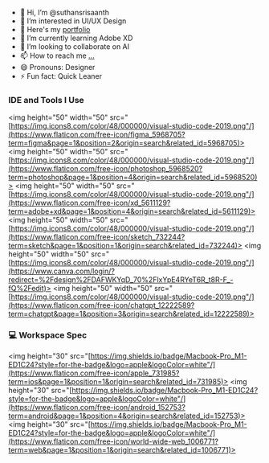 - 👋 Hi, I’m @suthansrisaanth
- 👀 I’m interested in UI/UX Design
- 🔭 Here's my [portfolio](https://www.behance.net/fb30235e) 
- 🌱 I’m currently learning Adobe XD
- 💞️ I’m looking to collaborate on AI
- 📫 How to reach me [...](https://www.linkedin.com/in/suthan-sri-saanth-r-81878a16a?utm_source=share&utm_campaign=share_via&utm_content=profile&utm_medium=android_app)
- 😄 Pronouns: Designer
- ⚡ Fun fact: Quick Leaner

### IDE and Tools I Use
<img height="50" width="50" src="[https://img.icons8.com/color/48/000000/visual-studio-code-2019.png"/](https://www.flaticon.com/free-icon/figma_5968705?term=figma&page=1&position=2&origin=search&related_id=5968705)>
<img height="50" width="50" src="[https://img.icons8.com/color/48/000000/visual-studio-code-2019.png"/](https://www.flaticon.com/free-icon/photoshop_5968520?term=photoshop&page=1&position=4&origin=search&related_id=5968520)>
<img height="50" width="50" src="[https://img.icons8.com/color/48/000000/visual-studio-code-2019.png"/](https://www.flaticon.com/free-icon/xd_5611129?term=adobe+xd&page=1&position=4&origin=search&related_id=5611129)>
<img height="50" width="50" src="[https://img.icons8.com/color/48/000000/visual-studio-code-2019.png"/](https://www.flaticon.com/free-icon/sketch_732244?term=sketch&page=1&position=1&origin=search&related_id=732244)>
<img height="50" width="50" src="[https://img.icons8.com/color/48/000000/visual-studio-code-2019.png"/](https://www.canva.com/login/?redirect=%2Fdesign%2FDAFWKYqD_70%2FlxYpE4RYeT6R_t8R-F_-fQ%2Fedit)>
<img height="50" width="50" src="[https://img.icons8.com/color/48/000000/visual-studio-code-2019.png"/](https://www.flaticon.com/free-icon/chatgpt_12222589?term=chatgpt&page=1&position=3&origin=search&related_id=12222589)>

### 💻 Workspace Spec
<img height="30" src="[https://img.shields.io/badge/Macbook-Pro_M1-ED1C24?style=for-the-badge&logo=apple&logoColor=white"/](https://www.flaticon.com/free-icon/apple_731985?term=ios&page=1&position=1&origin=search&related_id=731985)>
<img height="30" src="[https://img.shields.io/badge/Macbook-Pro_M1-ED1C24?style=for-the-badge&logo=apple&logoColor=white"/](https://www.flaticon.com/free-icon/android_152753?term=android&page=1&position=4&origin=search&related_id=152753)>
<img height="30" src="[https://img.shields.io/badge/Macbook-Pro_M1-ED1C24?style=for-the-badge&logo=apple&logoColor=white"/](https://www.flaticon.com/free-icon/world-wide-web_1006771?term=web&page=1&position=1&origin=search&related_id=1006771)>

<!---
suthansrisaanth/suthansrisaanth is a ✨ special ✨ repository because its `README.md` (this file) appears on your GitHub profile.
You can click the Preview link to take a look at your changes.
--->
